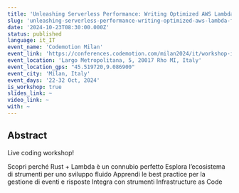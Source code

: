 ```yaml
---
title: 'Unleashing Serverless Performance: Writing Optimized AWS Lambda Functions with Rust'
slug: 'unleashing-serverless-performance-writing-optimized-aws-lambda-functions-with-rust-codemotion-milan'
date: '2024-10-23T08:30:00.000Z'
status: published
language: it_IT
event_name: 'Codemotion Milan'
event_link: 'https://conferences.codemotion.com/milan2024/it/workshop-it/'
event_location: 'Largo Metropolitana, 5, 20017 Rho MI, Italy'
event_location_gps: "45.519720,9.086900"
event_city: 'Milan, Italy'
event_days: '22-32 Oct, 2024'
is_workshop: true
slides_link: ~
video_link: ~
with: ~
---
```


## Abstract

Live coding workshop!

Scopri perché Rust + Lambda è un connubio perfetto Esplora l’ecosistema di
strumenti per uno sviluppo fluido Apprendi le best practice per la gestione di
eventi e risposte Integra con strumenti Infrastructure as Code
